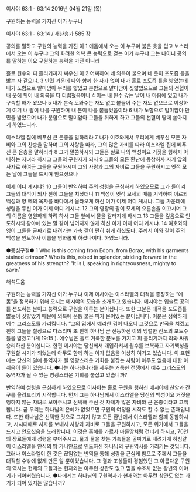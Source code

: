 이사야 63:1 - 63:14 
2016년 04월 21일 (목)

구원하는 능력을 가지신 이가 누구냐



이사야 63:1 - 63:14 / 새찬송가 585 장


공의를 말하고 구원의 능력을 가진 이 
1 에돔에서 오는 이 누구며 붉은 옷을 입고 보스라에서 오는 이 누구냐 그의 화려한 의복 큰 능력으로 걷는 이가 누구냐 그는 나이니 공의를 말하는 이요 구원하는 능력을 가진 이니라

홀로 원수와 피 흘리기까지 싸우신 이
2 어찌하여 네 의복이 붉으며 네 옷이 포도즙 틀을 밟는 자 같으냐. 3 만민 가운데 나와 함께 한 자가 없이 내가 홀로 포도즙 틀을 밟았는데 내가 노함으로 말미암아 무리를 밟았고 분함으로 말미암아 짓밟았으므로 그들의 선혈이 내 옷에 튀어 내 의복을 다 더럽혔음이니 4 이는 내 원수 갚는 날이 내 마음에 있고 내가 구속할 해가 왔으나 5 내가 본즉 도와주는 자도 없고 붙들어 주는 자도 없으므로 이상하게 여겨 내 팔이 나를 구원하며 내 분이 나를 붙들었음이라 6 내가 노함으로 말미암아 만민을 밟았으며 내가 분함으로 말미암아 그들을 취하게 하고 그들의 선혈이 땅에 쏟아지게 하였느니라.

이스라엘 집에 베푸신 큰 은총을 말하리라
7 내가 여호와께서 우리에게 베푸신 모든 자비와 그의 찬송을 말하며 그의 사랑을 따라, 그의 많은 자비를 따라 이스라엘 집에 베푸신 큰 은총을 말하리라 8 그가 말씀하시되 그들은 실로 나의 백성이요 거짓을 행하지 아니하는 자녀라 하시고 그들의 구원자가 되사 9 그들의 모든 환난에 동참하사 자기 앞의 사자로 하여금 그들을 구원하시며 그의 사랑과 그의 자비로 그들을 구원하시고 옛적 모든 날에 그들을 드시며 안으셨으나

이제 어디 계시냐?
10 그들이 반역하여 주의 성령을 근심하게 하였으므로 그가 돌이켜 그들의 대적이 되사 친히 그들을 치셨더니 11 백성이 옛적 모세의 때를 기억하여 이르되 백성과 양 떼의 목자를 바다에서 올라오게 하신 이가 이제 어디 계시냐. 그들 가운데에 성령을 두신 이가 이제 어디 계시냐. 12 그의 영광의 팔이 모세의 오른손을 이끄시며 그의 이름을 영원하게 하려 하사 그들 앞에서 물을 갈라지게 하시고 13 그들을 깊음으로 인도하시되 광야에 있는 말 같이 넘어지지 않게 하신 이가 이제 어디 계시냐. 14 여호와의 영이 그들을 골짜기로 내려가는 가축 같이 편히 쉬게 하셨도다. 주께서 이와 같이 주의 백성을 인도하사 이름을 영화롭게 하셨나이다. 하였느니라.

●중심구절● 1 Who is this coming from Edpm, from Borax, with his garments stained crimson? Who is this, robed in splendor, striding forward in the greatness of his strength? "It is I, speaking in righteousness, mighty to save."

해석도움





구원하는 능력을 가지신 이가 누구냐
이제 이사야는 이스라엘의 대적을 총칭하는 “에돔”을 정복하기 위해 오시는 메시야의 모습을 소개하고 있습니다. 메시야는 입술로 공의를 선포하는 분이고 능력으로 구원을 이루는 분이십니다. 또한 그분은 대적을 포도즙틀 밟듯이 짓밟았기 때문에 의복에 온통 붉은 피가 묻어있는 분이십니다. 이분은 정확하게 예수 그리스도를 가리킵니다. “그의 입에서 예리한 검이 나오니 그것으로 만국을 치겠고 친히 그들을 철장으로 다스리며 또 친히 하나님 곧 전능하신 이의 맹렬한 진노의 포도주 틀을 밟겠고”(계 19:15 ). 예수님은 홀로 거룩한 분노를 가지고 피 흘리기까지 죄와 싸워 승리하신 분이십니다. 한편 메시야는 당신께서 개입하셔서 원수를 보복하고 자기백성을 구원할 시기가 되었는데 아무도 함께 하는 이가 없음을 이상히 여기고 있습니다. 이 표현에는 당신의 일에 동역자가 될 영광스러운 기회를 붙잡는 사람이 아무도 없음에 대한 아쉬움이 들어 있습니다.
●나는 하나님나라를 세우는 거룩한 전쟁에서 예수 그리스도의 동역자가 될 수 있는 영광스러운 기회를 붙잡고 있습니까?

반역하여 성령을 근심하게 하였으므로
이사야는 홀로 구원을 행하신 메시야께 찬양과 간구를 올려드리기 시작합니다. 먼저 그는 하나님께서 이스라엘을 당신의 백성이요 거짓을 행하지 않는 자녀로 보아주시고 선택해 주신 것 자체가 많은 자비와 큰 은총이라고 고백합니다. 곧 우리는 하나님의 은혜가 없었으면 구원의 여정을 시작도 할 수 없는 존재입니다. 또한 하나님은 선택한 것으로 그치지 않고 모든 환난에서 이스라엘과 함께 동참하시고, 시시때때로 사자를 보내사 사랑과 자비로 그들을 구원하시고, 모든 위기에서 그들을 드시고 안으셨음을 노래합니다. 이것은 홍해를 가르사 마른땅처럼 건너게 하시고, 70인의 장로들에게 성령을 부어주시고, 풀과 물을 찾는 가축들을 골짜기로 내려가게 하심같이 이스라엘을 안식의 땅 가나안으로 인도하신 하나님의 구원역사를 가리키는 것입니다. 그러나 이스라엘이 한 것은 끊임없는 반역을 통해 성령을 근심케 함으로 주께서 그들을 대적할 수밖에 없게 만든 일 뿐이었습니다. 그 결과 조상들이 경험했던 그 아름다운 구원의 역사는 현재의 그들과는 현재와는 아무런 상관도 없고 믿을 수조차 없는 왕년의 이야기가 되어버렸습니다.
●나에게는 하나님의 구원역사가 현재와는 아무런 상관도 없는 과거가 되어 있지는 않습니까?